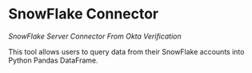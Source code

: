 # SnowFlake Connector
_SnowFlake Server Connector From Okta Verification_

This tool allows users to query data from their SnowFlake accounts into Python Pandas DataFrame.
